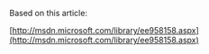 Based on this article:

[http://msdn.microsoft.com/library/ee958158.aspx](http://msdn.microsoft.com/library/ee958158.aspx)